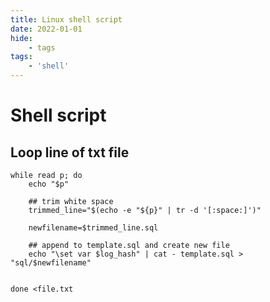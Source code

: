```yaml
---
title: Linux shell script
date: 2022-01-01
hide:
    - tags
tags:
    - 'shell'
---
```



# Shell script

## Loop line of txt file

```shell
while read p; do
    echo "$p" 
    
    ## trim white space
    trimmed_line="$(echo -e "${p}" | tr -d '[:space:]')"
   
    newfilename=$trimmed_line.sql
    
    ## append to template.sql and create new file
    echo "\set var $log_hash" | cat - template.sql >  "sql/$newfilename"	
  
  
done <file.txt
```
